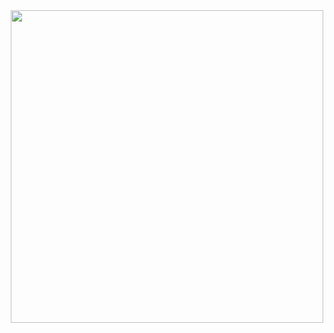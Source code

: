 <div id="header" align="center">
  <img src="https://media.giphy.com/media/zhYSVCirREeIZtONCI/giphy.gif" width="500"/>
</div>
